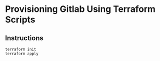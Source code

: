 # Provisioning Gitlab Using Terraform Scripts

## Instructions

```
terraform init
terraform apply
```
